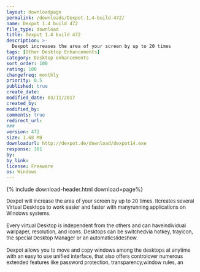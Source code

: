 ```yaml
---
layout: downloadpage
permalink: /downloads/Dexpot-1,4-build-472/
name: Dexpot 1.4 build 472
file_type: download
title: Dexpot 1.4 build 472
description: >-
  Dexpot increases the area of your screen by up to 20 times
tags: [Other Desktop Enhancements]
category: Desktop enhancements
sort_order: 100
rating: 100
changefreq: monthly
priority: 0.5
published: true
create_date: 
modified_date: 03/11/2017
created_by: 
modified_by: 
comments: true
redirect_url: 
### 
version: 472
size: 1.68 MB
downloadurl: http://dexpot.de/download/dexpot14.exe
response: 301
by: 
by_link: 
license: Freeware
os: Windows
---
```


{% include download-header.html download=page%}

<p style="fix-download-text !important">
<p><font size="2">Dexpot will increase the area of your screen by up to 20 times. Itcreates several Virtual Desktops to work easier and faster with manyrunning applications on Windows systems. <br />
<br />
Every virtual Desktop is independent from the others and can haveindividual wallpaper, resolution, and icons. Desktops can be switchedvia hotkey, trayicon, the special Desktop Manager or an automaticslideshow. <br />
<br />
Dexpot allows you to move and copy windows among the desktops at anytime with an easy to use unified interface, that also offers controlover numerous extended features like password protection, transparency,window rules, an</font></p></p>
